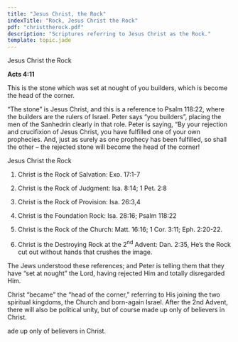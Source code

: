 ```yaml
---
title: "Jesus Christ, the Rock"
indexTitle: "Rock, Jesus Christ the Rock"
pdf: "christtherock.pdf"
description: "Scriptures referring to Jesus Christ as the Rock."
template: topic.jade
---
```


Jesus Christ the Rock

**Acts 4:11**

This is the stone which was set at nought of you builders, which is become the head of the corner.

“The stone” is Jesus Christ, and this is a reference to Psalm 118:22, where the builders are the rulers of Israel. Peter says “you builders”, placing the men of the Sanhedrin clearly in that role. Peter is saying, “By your rejection and crucifixion of Jesus Christ, you have fulfilled one of your own prophecies. And, just as surely as one prophecy has been fulfilled, so shall the other – the rejected stone will become the head of the corner!

Jesus Christ the Rock

1.  Christ is the Rock of Salvation: Exo. 17:1-7

2.  Christ is the Rock of Judgment: Isa. 8:14; 1 Pet. 2:8

2.  Christ is the Rock of Provision: Isa. 26:3,4

2.  Christ is the Foundation Rock: Isa. 28:16; Psalm 118:22

2.  Christ is the Rock of the Church: Matt. 16:16; 1 Cor. 3:11; Eph. 2:20-22.

2.  Christ is the Destroying Rock at the 2<sup>nd</sup> Advent: Dan. 2:35, He’s the Rock cut out without hands that crushes the image.

The Jews understood these references; and Peter is telling them that they have “set at nought” the Lord, having rejected Him and totally disregarded Him.

Christ “became” the “head of the corner,” referring to His joining the two spiritual kingdoms, the Church and born-again Israel. After the 2nd Advent, there will also be political unity, but of course made up only of believers in Christ.

ade up only of believers in Christ.


